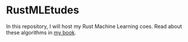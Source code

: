 # RustMLEtudes

In this repository, I will host my Rust Machine Learning coes. Read about these algorithms in [my book](https://discord.gg/5uXBJvMM96).
